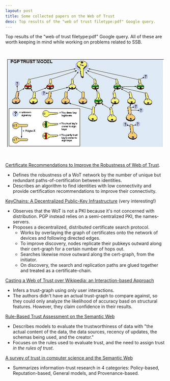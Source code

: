 ```yaml
---
layout: post
title: Some collected papers on the Web of Trust
desc: Top results of the "web of trust filetype:pdf" Google query.
---
```


Top results of the "web of trust filetype:pdf" Google query.
All of these are worth keeping in mind while working on problems related to SSB.

<br>
<p style="text-align: center"><img src="/img/pgp-weboftrust.gif"></p>
<br>

[Certificate Recommendations to Improve the Robustness of Web of Trust](http://discovery.csc.ncsu.edu/pubs/ISC04b.pdf).

- Defines the robustness of a WoT network by the number of unique but redundant paths-of-certification between identities.
- Describes an algorithm to find identities with low connectivity and provide certification recommendations to improve their connectivity.

[KeyChains: A Decentralized Public-Key Infrastructure](http://drum.lib.umd.edu/bitstream/1903/3332/1/0.pdf) (very interesting!)

- Observes that the WoT is not a PKI because it's not concerned with distribution.
PGP instead relies on a semi-centralized PKI, the names-servers.
- Proposes a decentralized, distributed certificate search protocol.
  - Works by overlaying the graph of certificates onto the network of devices and following directed edges.
  - To improve discovery, nodes replicate their pubkeys outward along their cert-graph for a certain number of hops out.
  - Searches likewise move outward along the cert-graph, from the initiator.
  - On discovery, the search and replication paths are glued together and treated as a certificate-chain.

[Casting a Web of Trust over Wikipedia: an Interaction-based Approach](http://perso.telecom-paristech.fr/~cautis/papers/SM-WWW11.pdf)

- Infers a trust-graph using only user interactions.
- The authors didn't have an actual trust-graph to compare against, so they could only analyze the likelihood of accuracy basd on structural features.
However, they claim confidence in their results.

[Rule-Based Trust Assessment on the Semantic Web](http://dig.csail.mit.edu/2011/Papers/ruleml/paper.pdf)

- Describes models to evaluate the trustworthiness of data with "the actual content of the data, the data sources, recency of updates, the schemas being used, and the creator."
- Focuses on the rules used to evaluate trust, and the need to assign trust *in the rules of trust*.

[A survey of trust in computer science and the Semantic Web](http://www.inf.ufsc.br/~gauthier/EGC6006/material/Aula%206/A%20survey%20of%20trust%20in%20computer%20science%20and%20the%20Semantic%20Web.pdf)

- Summarizes information-trust research in 4 categories: Policy-based, Reputation-based, General models, and Provenance-based.
